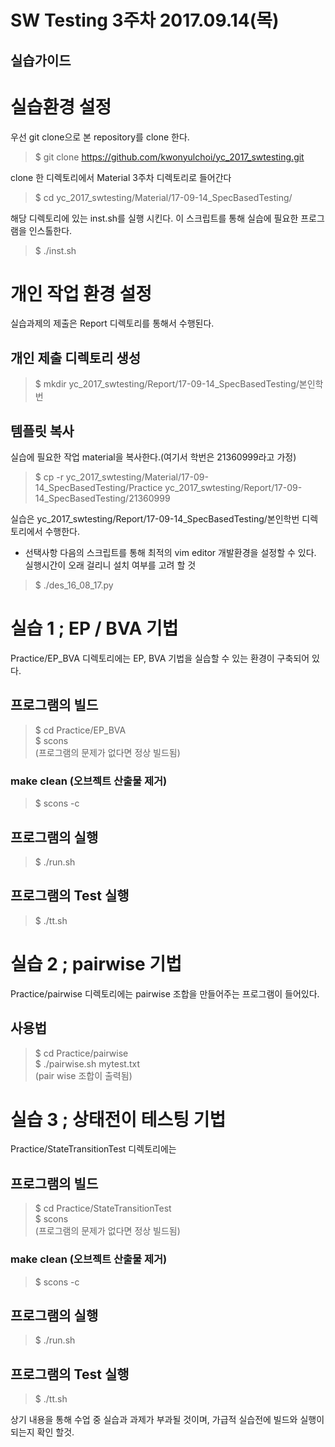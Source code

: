 SW Testing 3주차 2017.09.14(목)
==============================


실습가이드
----------

# 실습환경 설정

우선 git clone으로 본 repository를 clone 한다.
> $ git clone https://github.com/kwonyulchoi/yc_2017_swtesting.git <br />

clone 한 디렉토리에서 Material 3주차 디렉토리로 들어간다
> $ cd yc_2017_swtesting/Material/17-09-14_SpecBasedTesting/<br />

해당 디렉토리에 있는 inst.sh를 실행 시킨다. 
이 스크립트를 통해 실습에 필요한 프로그램을 인스톨한다.

> $ ./inst.sh<br />

# 개인 작업 환경 설정
실습과제의 제출은 Report 디렉토리를 통해서 수행된다.
## 개인 제출 디렉토리 생성
> $ mkdir yc_2017_swtesting/Report/17-09-14_SpecBasedTesting/본인학번<br />
## 템플릿 복사
실습에 필요한 작업 material을 복사한다.(여기서 학번은 21360999라고 가정)
> $ cp -r yc_2017_swtesting/Material/17-09-14_SpecBasedTesting/Practice  yc_2017_swtesting/Report/17-09-14_SpecBasedTesting/21360999<br />

실습은 yc_2017_swtesting/Report/17-09-14_SpecBasedTesting/본인학번 디렉토리에서 수행한다.

* 선택사항
다음의 스크립트를 통해 최적의 vim editor 개발환경을 설정할 수 있다.
실행시간이 오래 걸리니 설치 여부를 고려 할 것
> $ ./des_16_08_17.py<br />


# 실습 1 ; EP / BVA 기법
Practice/EP_BVA 디렉토리에는 EP, BVA 기법을 실습할 수 있는 환경이 구축되어 있다.
## 프로그램의 빌드
> $ cd Practice/EP_BVA<br />
> $ scons<br />
(프로그램의 문제가 없다면 정상 빌드됨)
### make clean (오브젝트 산출물 제거)
> $ scons -c <br />

## 프로그램의 실행
> $ ./run.sh<br />
## 프로그램의 Test 실행
> $ ./tt.sh<br />


# 실습 2 ; pairwise 기법
Practice/pairwise 디렉토리에는 pairwise 조합을 만들어주는 프로그램이 들어있다.
## 사용법
> $ cd Practice/pairwise<br />
> $ ./pairwise.sh mytest.txt<br />
(pair wise 조합이 출력됨)

# 실습 3 ; 상태전이 테스팅 기법
Practice/StateTransitionTest 디렉토리에는 
## 프로그램의 빌드
> $ cd Practice/StateTransitionTest<br />
> $ scons<br />
 (프로그램의 문제가 없다면 정상 빌드됨)
### make clean (오브젝트 산출물 제거)
> $ scons -c <br />

## 프로그램의 실행
> $ ./run.sh<br />
## 프로그램의 Test 실행
> $ ./tt.sh<br />


상기 내용을 통해 수업 중 실습과 과제가 부과될 것이며, 
가급적 실습전에 빌드와 실행이 되는지 확인 할것.
